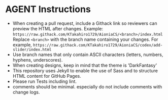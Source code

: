 # AGENT Instructions

- When creating a pull request, include a Githack link so reviewers can preview the HTML after changes.
  Example:
  `https://raw.githack.com/KTakahiro1729/AioniaCS/<branch>/index.html`
  Replace `<branch>` with the branch name containing your changes. For example, `https://raw.githack.com/KTakahiro1729/AioniaCS/codex/add-slider/index.html`
- Use branch names that only contain ASCII characters (letters, numbers, hyphens, underscores).
- When creating designs, keep in mind that the theme is 'DarkFantasy'
- This repository uses Jekyll to enable the use of Sass and to structure HTML content for GitHub Pages.
- Please run Tests including lint.
- comments should be minimal. especially do not include comments with change logs.
